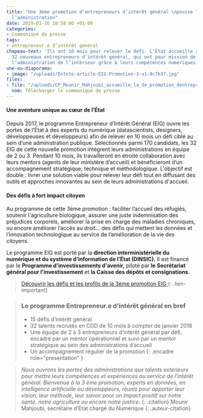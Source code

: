 ```yaml
---
title: "Une 3ème promotion d’entrepreneurs d’intérêt général \npousse les portes de
  l’administration"
date: 2019-01-16 10:58:00 +01:00
categories:
- Communiqué de presse
tags:
- entrepreneur.e d’intérêt général
chapeau-text: 'Ils ont 10 mois pour relever le défi. L’État accueille à partir d’aujourd’hui
  32 nouveaux entrepreneurs d’intérêt général, qui ont pour mission de transformer
  l’administration de l’intérieur grâce à leurs compétences numériques de pointe. '
une-ou-diaporama:
- image: "/uploads/Entete-article-EIG-Promotion-3-v1-0c7b37.jpg"
files:
- file: "/uploads/CP_Mounir_Mahjoubi_accueille_la_3e_promotion_dentrepreneurs_dinteret_general-76bd02.pdf"
  nom: Télécharger le communiqué de presse
---
```


#### **Une aventure unique au cœur de l’État**

Depuis 2017, le programme Entrepreneur d’Intérêt Général (EIG) ouvre les portes de l’État à des experts du numérique (datascientists, designers, développeuses et développeurs) afin de relever en 10 mois un défi ciblé au sein d’une administration publique.
Sélectionnés parmi 170 candidats, les 32 EIG de cette nouvelle promotion intègrent leurs administrations en équipe de 2 ou 3. Pendant 10 mois, ils travailleront en étroite collaboration avec leurs mentors (agents de leur ministère d’accueil) et bénéficieront d’un accompagnement stratégique, technique et méthodologique. L'objectif est double : livrer une solution viable pour relever leur défi tout en diffusant des outils et approches innovantes au sein de leurs administrations d'accueil.

#### **Des défis à fort impact citoyen**

Au programme de cette 3ème promotion : faciliter l’accueil des réfugiés, soutenir l'agriculture biologique, assurer une juste indemnisation des préjudices corporels, améliorer la prise en charge des maladies chroniques, ou encore améliorer l’accès au droit... des défis qui mettent les données et l’innovation technologique au service de l’amélioration de la vie des citoyens.

Le programme EIG est porté par la **direction interministérielle du numérique et du système d’information de l’État (DINSIC).** Il est financé par le **Programme d'investissements d'avenir,** piloté par **le Secrétariat général pour l'investissement** et **la Caisse des dépôts et consignations.**

> [Découvrir les défis et les profils de la 3ème promotion EIG
](https://entrepreneur-interet-general.etalab.gouv.fr/defis.html)
{: .lien-important}

> ### Le programme Entrepreneur.e d’intérêt général en bref
> * 15 défis d’intérêt général
> * 32 talents recrutés en CDD de 10 mois à compter de janvier 2018
> * Une équipe de 2 à 3 entrepreneurs d’intérêt général par défi, encadré par un mentor opérationnel et suivi par un mentor stratégique au sein des administrations d’accueil
> * Un accompagnement régulier de la promotion
{: .encadre role="presentation" }

> *Nous ouvrons les portes des administrations aux talents extérieurs pour mettre leurs compétences et expériences au service de l’intérêt général. Bienvenue à la 3 ème promotion, experts en données, en intelligence artificielle ou développeurs, réunis pour apporter leur vision, leur méthode, leur savoir pour un impact positif sur notre santé, notre agriculture ou encore notre justice.*
{: .citation}
> Mounir Mahjoubi, secrétaire d’Etat chargé du Numérique
{: .auteur-citation}
